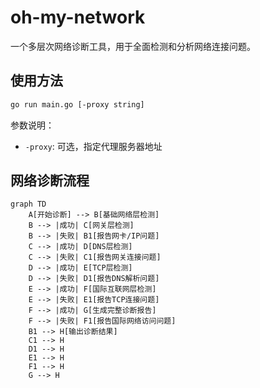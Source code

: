 # oh-my-network
一个多层次网络诊断工具，用于全面检测和分析网络连接问题。

## 使用方法

```bash
go run main.go [-proxy string]
```

参数说明：
- `-proxy`: 可选，指定代理服务器地址

## 网络诊断流程

```mermaid
graph TD
    A[开始诊断] --> B[基础网络层检测]
    B --> |成功| C[网关层检测]
    B --> |失败| B1[报告网卡/IP问题]
    C --> |成功| D[DNS层检测]
    C --> |失败| C1[报告网关连接问题]
    D --> |成功| E[TCP层检测]
    D --> |失败| D1[报告DNS解析问题]
    E --> |成功| F[国际互联网层检测]
    E --> |失败| E1[报告TCP连接问题]
    F --> |成功| G[生成完整诊断报告]
    F --> |失败| F1[报告国际网络访问问题]
    B1 --> H[输出诊断结果]
    C1 --> H
    D1 --> H
    E1 --> H
    F1 --> H
    G --> H
```